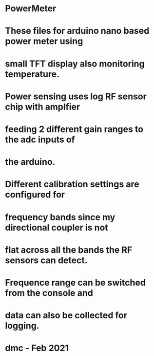 # PowerMeter
# These files for arduino nano based power meter using 
# small TFT display also monitoring temperature.  
# Power sensing uses log RF sensor chip with amplfier 
# feeding 2 different gain ranges to the adc inputs of 
# the arduino.  
# Different calibration settings are configured for 
# frequency bands since my directional coupler is not 
# flat across all the bands the RF sensors can detect. 
# Frequence range can be switched from the console and 
# data can also be collected for logging.  
# dmc - Feb 2021
